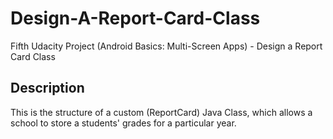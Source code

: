# Design-A-Report-Card-Class
Fifth Udacity Project (Android Basics: Multi-Screen Apps) - Design a Report Card Class


## Description
This is the structure of a custom (ReportCard) Java Class, which allows a school to store a students' grades for a particular year.
